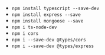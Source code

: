 

- `npm install typescript --save-dev`
- `npm install express --save`
- `npm install mongoose --save`
- `npm i ts-node-dev`
- `npm i cors`
- `npm i --save-dev @types/cors`
- `npm i --save-dev @types/express`
